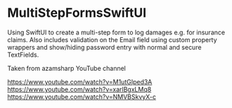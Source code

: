 # MultiStepFormsSwiftUI
Using SwiftUI to create a multi-step form to log damages e.g. for insurance claims.  Also includes validation on the Email field using custom property wrappers and show/hiding password entry with normal and secure TextFields.

Taken from azamsharp YouTube channel  

https://www.youtube.com/watch?v=M1utGIped3A  
https://www.youtube.com/watch?v=xarlBgxLMq8  
https://www.youtube.com/watch?v=NMVBSkvyX-c  
